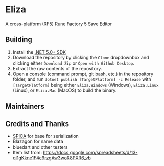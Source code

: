 # Eliza
 A cross-platform (RF5) Rune Factory 5 Save Editor

## Building
1. Install the [.NET 5.0+ SDK](https://dotnet.microsoft.com/download/dotnet/5.0)
2. Download the repository by clicking the ``Clone`` dropdownbox and clicking either ``Download Zip`` or ``Open with Github Desktop``.
3. Extract the raw contents of the repository. 
4. Open a console (command prompt, git bash, etc.) in the repository folder, and run ``dotnet publish [TargetPlatform] -c Release`` with ``[TargetPlatform]`` being either ``Eliza.Windows`` (Windows), ``Eliza.Linux`` (Linux), or ``Eliza.Mac`` (MacOS) to build the binary.
 
## Maintainers


## Credits and Thanks
- [SPICA](https://github.com/gdkchan/SPICA) for base for serialization
- Blazagon for name data
- bluedart and other testers
- Item list from: https://docs.google.com/spreadsheets/d/13-ql1gKkne1F4c9rzgAw3woR8PXR6_vb 
